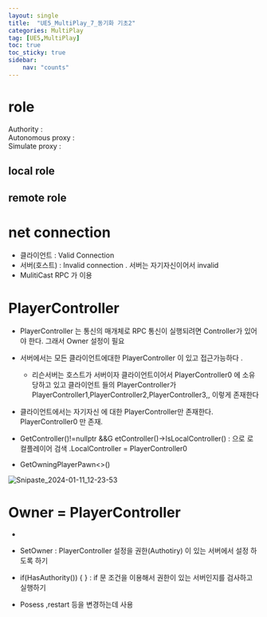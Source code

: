 ```yaml
---
layout: single
title:  "UE5_MultiPlay_7_동기화 기초2"
categories: MultiPlay
tag: [UE5,MultiPlay]
toc: true
toc_sticky: true
sidebar:
    nav: "counts"
---
```


# role

Authority :    
Autonomous proxy :   
Simulate proxy :   

## local role

## remote role 

# net connection

* 클라이언트 : Valid Connection 
* 서버(호스트) : Invalid connection  . 서버는 자기자신이어서 invalid 
* MulitiCast RPC 가 이용

# PlayerController

* PlayerController 는 통신의 매개체로 RPC 통신이 실행되려면 Controller가 있어야 한다. 그래서 Owner 설정이 필요

* 서버에서는 모든 클라이언트에대한 PlayerController 이 있고 접근가능하다 . 
    * 리슨서버는 호스트가 서버이자 클라이언트이어서 PlayerController0 에 소유당하고 있고 클라이언트 들의 PlayerController가 PlayerController1,PlayerController2,PlayerController3,, 이렇게 존재한다

* 클라이언트에서는 자기자신 에 대한 PlayerController만 존재한다. PlayerController0 만 존재.

* GetController()!=nullptr &&G etController()->IsLocalController() : 으로 로컬플레이어 검색 .LocalController = PlayerController0

* GetOwningPlayerPawn<>()

![Snipaste_2024-01-11_12-23-53](https://github.com/silverlnng/MultiTeamProject/assets/112385982/fa598785-7eb5-4727-b4f5-d762ec6c807c)

# Owner =  PlayerController

* 

* SetOwner : PlayerController 설정을 권한(Authotiry) 이 있는 서버에서 설정 하도록 하기 

* if(HasAuthority()) { } : if 문  조건을 이용해서 권한이 있는 서버인지를 검사하고 실행하기 

* Posess ,restart 등을 변경하는데 사용



	
	



